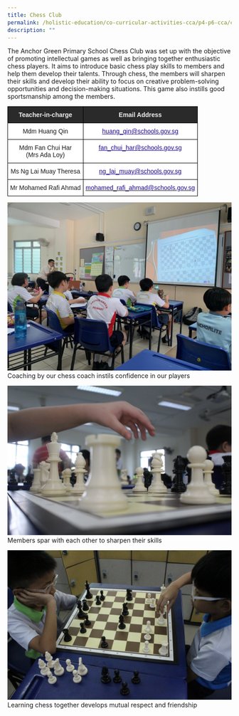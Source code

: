 ```yaml
---
title: Chess Club
permalink: /holistic-education/co-curricular-activities-cca/p4-p6-cca/cognitive/chess-club
description: ""
---
```

The Anchor Green Primary School Chess Club was set up with the objective of promoting intellectual games as well as bringing together enthusiastic chess players. It aims to introduce basic chess play skills to members and help them develop their talents. Through chess, the members will sharpen their skills and develop their ability to focus on creative problem-solving opportunities and decision-making situations. This game also instills good sportsmanship among the members.

<style type="text/css">
.tg  {border-collapse:collapse;border-spacing:0;}
.tg td{border-color:black;border-style:solid;border-width:1px;font-family:Arial, sans-serif;font-size:14px;
  overflow:hidden;padding:10px 5px;word-break:normal;}
.tg th{border-color:black;border-style:solid;border-width:1px;font-family:Arial, sans-serif;font-size:14px;
  font-weight:normal;overflow:hidden;padding:10px 5px;word-break:normal;}
.tg .tg-2705{background-color:#2A2A2A;color:#EEE;font-weight:bold;text-align:center;vertical-align:middle}
.tg .tg-f4yw{background-color:#FFF;text-align:center;vertical-align:middle}
.tg .tg-0pyt{background-color:#FFF;color:#21088A;font-weight:bold;text-align:center;text-decoration:underline;vertical-align:top}
.tg .tg-vtmj{background-color:#FFF;color:#21088A;font-weight:bold;text-align:center;vertical-align:top}
</style>
<table class="tg">
<thead>
  <tr>
    <th class="tg-2705"><span style="color:#EEE;background-color:#2A2A2A">Teacher-in-charge</span></th>
    <th class="tg-2705"><span style="color:#EEE;background-color:#2A2A2A">Email Address</span></th>
  </tr>
</thead>
<tbody>
  <tr>
    <td class="tg-f4yw">Mdm Huang Qin</td>
    <td class="tg-0pyt"><a href="mailto:huang_qin@schools.gov.sg"><span style="font-weight:500;text-decoration:underline;color:#21088A">huang_qin@schools.gov.sg</span></a></td>
  </tr>
  <tr>
    <td class="tg-f4yw">Mdm Fan Chui Har<br>(Mrs Ada Loy)</td>
    <td class="tg-0pyt"><a href="mailto:fan_chui_har@schools.gov.sg"><span style="font-weight:500;text-decoration:underline;color:#21088A">fan_chui_har@schools.gov.sg</span></a></td>
  </tr>
  <tr>
    <td class="tg-f4yw">Ms Ng Lai Muay Theresa<br></td>
    <td class="tg-0pyt"><a href="mailto:ng_lai_muay@schools.gov.sg"><span style="font-weight:500;text-decoration:underline;color:#21088A">ng_lai_muay@schools.gov.sg</span></a><br></td>
  </tr>
  <tr>
    <td class="tg-f4yw">Mr Mohamed Rafi Ahmad<br></td>
    <td class="tg-vtmj"><a href="mailto:mohamed_rafi_ahmad@schools.gov.sg"><span style="font-weight:500;text-decoration:none;color:#21088A">mohamed_rafi_ahmad@schools.gov.sg</span></a></td>
  </tr>
</tbody>
</table>

![Coaching by our chess coach instils confidence in our players](/images/Chess%202020%20Picture%20A.jpg)
Coaching by our chess coach instils confidence in our players

![Members spar with each other to sharpen their skills](/images/Chess%202020%20Picture%202.jpg)
Members spar with each other to sharpen their skills

![Learning chess together develops mutual respect and friendship](/images/Chess%202020%20Picture%203.jpg)
Learning chess together develops mutual respect and friendship
